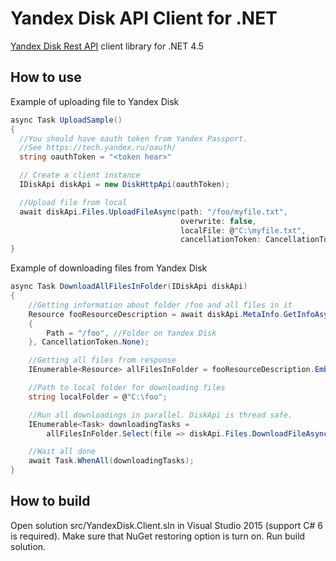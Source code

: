 # Yandex Disk API Client for .NET

[Yandex Disk Rest API](https://tech.yandex.ru/disk/rest/) client library for .NET 4.5

## How to use

Example of uploading file to Yandex Disk
```C#
async Task UploadSample()
{
  //You should have oauth token from Yandex Passport.
  //See https://tech.yandex.ru/oauth/
  string oauthToken = "<token hear>"

  // Create a client instance
  IDiskApi diskApi = new DiskHttpApi(oauthToken);

  //Upload file from local
  await diskApi.Files.UploadFileAsync(path: "/foo/myfile.txt",
                                      overwrite: false,
                                      localFile: @"C:\myfile.txt",
                                      cancellationToken: CancellationToken.None);
}
```

Example of downloading files from Yandex Disk
```C#
async Task DownloadAllFilesInFolder(IDiskApi diskApi)
{
    //Getting information about folder /foo and all files in it
    Resource fooResourceDescription = await diskApi.MetaInfo.GetInfoAsync(new ResourceRequest
    {
        Path = "/foo", //Folder on Yandex Disk
    }, CancellationToken.None);

    //Getting all files from response
    IEnumerable<Resource> allFilesInFolder = fooResourceDescription.Embedded.Items.Where(item => item.Type == ResourceType.File);

    //Path to local folder for downloading files
    string localFolder = @"C:\foo";

    //Run all downloadings in parallel. DiskApi is thread safe.
    IEnumerable<Task> downloadingTasks =
        allFilesInFolder.Select(file => diskApi.Files.DownloadFileAsync(file.Path, System.IO.Path.Combine(localFolder, file.Name)));

    //Wait all done
    await Task.WhenAll(downloadingTasks);
}
```

## How to build
Open solution src/YandexDisk.Client.sln in Visual Studio 2015 (support C# 6 is required). Make sure that NuGet restoring option is turn on. Run build solution. 
